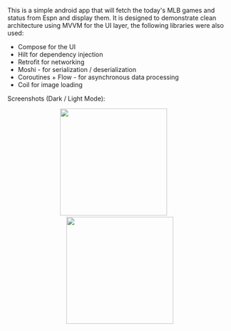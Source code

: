 This is a simple android app that will fetch the today's MLB games and status from Espn and display them. It is designed to demonstrate clean architecture using MVVM for the UI layer, the following libraries were also used:

- Compose for the UI
- Hilt for dependency injection
- Retrofit for networking
- Moshi - for serialization / deserialization
- Coroutines + Flow - for asynchronous data processing
- Coil for image loading


Screenshots (Dark / Light Mode):
<p align="center">

<img src="https://github.com/user-attachments/assets/fdb98ef4-17ad-4a3d-b26f-7cd0d7f139b0" width="240"/>
&nbsp;&nbsp;&nbsp;&nbsp;&nbsp;&nbsp;
<img src="https://github.com/user-attachments/assets/7d3257bf-4d01-456e-9ba8-3388f2caad5d" width="240"/>
</p>

